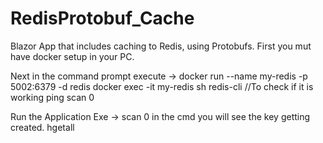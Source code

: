 # RedisProtobuf_Cache
Blazor App that includes caching to Redis, using Protobufs.
First you mut have docker setup in your PC.

Next in the command prompt execute ->
docker run --name my-redis -p 5002:6379 -d redis
docker exec -it my-redis sh
redis-cli
//To check if it is working
ping
scan 0

Run the Application
Exe -> scan 0 in the cmd you will see the key getting created.
hgetall <key>

